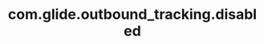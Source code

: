 ---
weight: 656
layout: page
title: com.glide.outbound_tracking.disabled
description: ""
value: "false"
---